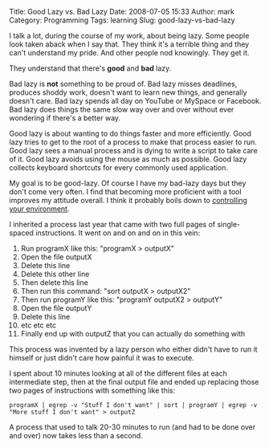 Title: Good Lazy vs. Bad Lazy
Date: 2008-07-05 15:33
Author: mark
Category: Programming
Tags: learning
Slug: good-lazy-vs-bad-lazy

I talk a lot, during the course of my work, about being lazy. Some
people look taken aback when I say that. They think it's a terrible
thing and they can't understand my pride. And other people nod
knowingly. They get it.

They understand that there's **good** and **bad** lazy.

Bad lazy is **not** something to be proud of. Bad lazy misses deadlines,
produces shoddy work, doesn't want to learn new things, and generally
doesn't care. Bad lazy spends all day on YouTube or MySpace or Facebook.
Bad lazy does things the same slow way over and over without ever
wondering if there's a better way.

Good lazy is about wanting to do things faster and more efficiently.
Good lazy tries to get to the root of a process to make that process
easier to run. Good lazy sees a manual process and is dying to write a
script to take care of it. Good lazy avoids using the mouse as much as
possible. Good lazy collects keyboard shortcuts for every commonly used
application.


My goal is to be good-lazy. Of course I have my bad-lazy days but they
don't come very often. I find that becoming more proficient with a tool
improves my attitude overall. I think it probably boils down to
[controlling your environment](http://www.joelonsoftware.com/uibook/fog0000000249.html).

I inherited a process last year that came with two full pages of
single-spaced instructions. It went on and on and on in this vein:

1.  Run programX like this: "programX \> outputX"
2.  Open the file outputX
3.  Delete this line
4.  Delete this other line
5.  Then delete this line
6.  Then run this command: "sort outputX \> outputX2"
7.  Then run programY like this: "programY outputX2 \> outputY"
8.  Open the file outputY
9.  Delete this line
10. etc etc etc
11. Finally end up with outputZ that you can actually do something with

This process was invented by a lazy person who either didn't have to run
it himself or just didn't care how painful it was to execute.

I spent about 10 minutes looking at all of the different files at each
intermediate step, then at the final output file and ended up replacing
those two pages of instructions with something like this:

```
programX | egrep -v "Stuff I don't want" | sort | programY | egrep -v "More stuff I don't want" > outputZ
```

A process that used to talk 20-30 minutes to run (and had to be done
over and over) now takes less than a second.